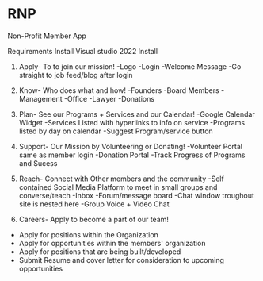 # RNP
Non-Profit Member App

Requirements
Install Visual studio 2022
Install 



1. Apply- To to join our mission!
-Logo
-Login
-Welcome Message
-Go straight to job feed/blog after login




2. Know- Who does what and how!
-Founders
-Board Members
-Management
-Office
-Lawyer
-Donations


3. Plan- See our Programs + Services and our Calendar!
-Google Calendar Widget
-Services Listed with hyperlinks to info on service
-Programs listed by day on calendar
-Suggest Program/service button


4. Support- Our Mission by Volunteering or Donating!
-Volunteer Portal same as member login
-Donation Portal
-Track Progress of Programs and Sucess


5. Reach- Connect with Other members and the community
-Self contained Social Media Platform to meet in small groups and converse/teach
-Inbox
-Forum/message board
-Chat window troughout site is nested here
-Group Voice + Video Chat


6. Careers- Apply to become a part of our team!
- Apply for positions within the Organization
- Apply for opportunities within the members' organization
- Apply for positions that are being built/developed
- Submit Resume and cover letter for consideration to upcoming opportunities

